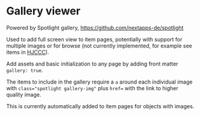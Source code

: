# Gallery viewer

Powered by Spotlight gallery, https://github.com/nextapps-de/spotlight

Used to add full screen view to item pages, potentially with support for multiple images or for browse (not currently implemented, for example see items in [HJCCC](https://www.lib.uidaho.edu/digital/hjccc/)).

Add assets and basic initialization to any page by adding front matter `gallery: true`.

The items to include in the gallery require a `a` around each individual image with `class="spotlight gallery-img"` plus `href=` with the link to higher quality image.

This is currently automatically added to item pages for objects with images.
